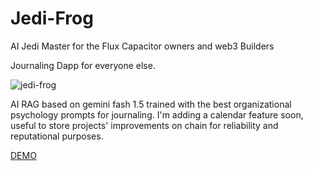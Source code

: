 # Jedi-Frog
AI Jedi Master for the Flux Capacitor owners and web3 Builders

Journaling Dapp for everyone else.

![jedi-frog](https://github.com/jilt/Jedi-Frog/assets/7693312/ad1c6af7-9f8a-4d10-a8d6-71fef3f756f7)

AI RAG based on gemini fash 1.5 trained with the best organizational psychology prompts for journaling.
I'm adding a calendar feature soon, useful to store projects' improvements on chain for reliability and reputational purposes.

[DEMO](https://jedi-frog.vercel.app/)
